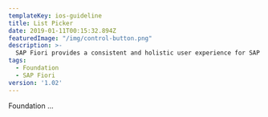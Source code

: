 ```yaml
---
templateKey: ios-guideline
title: List Picker
date: 2019-01-11T00:15:32.894Z
featuredImage: "/img/control-button.png"
description: >-
  SAP Fiori provides a consistent and holistic user experience for SAP software. By creating visually pleasing designs with a strong focus on ease of use, the experience is intuitive and simple, across all devices. With effortless interaction patterns, the SAP Fiori UX is designed for a powerful impact across your enterprise.
tags:
  - Foundation
  - SAP Fiori
version: '1.02'
---
```





Foundation ...
